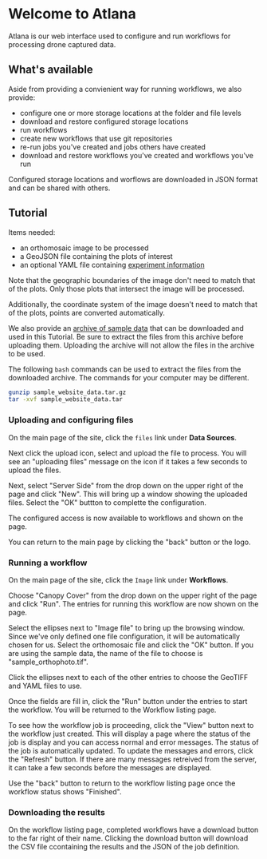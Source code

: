 # Welcome to Atlana

Atlana is our web interface used to configure and run workflows for processing drone captured data.

## What's available
Aside from providing a convienient way for running workflows, we also provide:

 * configure one or more storage locations at the folder and file levels
 * download and restore configured storage locations
 * run workflows
 * create new workflows that use git repositories
 * re-run jobs you've created and jobs others have created
 * download and restore workflows you've created and workflows you've run

Configured storage locations and worflows are downloaded in JSON format and can be shared with others.

## Tutorial
Items needed:

- an orthomosaic image to be processed
- a GeoJSON file containing the plots of interest
- an optional YAML file containing [experiment information](https://osf.io/xdkcy/wiki/Configuration%20YAML/)

Note that the geographic boundaries of the image don't need to match that of the plots.
Only those plots that intersect the image will be processed.

Additionally, the coordinate system of the image doesn't need to match that of the plots, points are converted automatically.

We also provide an [archive of sample data](https://data.cyverse.org/dav-anon/iplant/projects/aes/cct/diag/sample-data/sample_website_data.tar.gz
) that can be downloaded and used in this Tutorial.
Be sure to extract the files from this archive before uploading them.
Uploading the archive will not allow the files in the archive to be used.

The following `bash` commands can be used to extract the files from the downloaded archive.
The commands for your computer may be different.

```bash
gunzip sample_website_data.tar.gz
tar -xvf sample_website_data.tar
```

### Uploading and configuring files
On the main page of the site, click the `files` link under **Data Sources**.

Next click the upload icon, select and upload the file to process.
You will see an "uploading files" message on the icon if it takes a few seconds to upload the files.

Next, select "Server Side" from the drop down on the upper right of the page and click "New".
This will bring up a window showing the uploaded files.
Select the "OK" buttton to complette the configuration.

The configured access is now available to workflows and shown on the page.

You can return to the main page by clicking the "back" button or the logo.

### Running a workflow
On the main page of the site, click the `Image` link under **Workflows**.

Choose "Canopy Cover" from the drop down on the upper right of the page and click "Run".
The entries for running this workflow are now shown on the page.

Select the ellipses next to "Image file" to bring up the browsing window.
Since we've  only defined one file configuration, it will be automatically chosen for us.
Select the orthomosaic file and click the "OK" button.
If you are using the sample data, the name of the file to choose is "sample_orthophoto.tif".

Click the ellipses next to each of the other entries to choose the GeoTIFF and YAML files to use.

Once the fields are fill in, click the "Run" button under the entries to start the workflow.
You will be returned to the Workflow listing page.

To see how the workflow job is proceeding, click the "View" button next to the workflow just created.
This will display a page where the status of the job is display and you can access normal and error messages.
The status of the job is automatically updated.
To  update the messages and errors, click the "Refresh" button.
If there are many messages retreived from the server, it can take a few seconds before the messages are displayed.

Use the "back" button to return to the workflow listing page once the workflow status shows "Finished".

### Downloading the results
On the workflow listing page, completed workflows have a download button to the far right of their name.
Clicking the download button will download the CSV file ccontaining the results and the JSON of the job definition.

